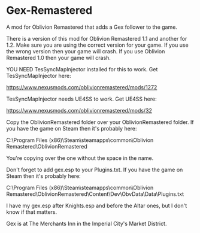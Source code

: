 # Gex-Remastered
A mod for Oblivion Remastered that adds a Gex follower to the game.

There is a version of this mod for Oblivion Remastered 1.1 and another for 1.2. Make sure you are using the correct version for your game. If you use the wrong version then your game will crash. If you use Oblivion Remastered 1.0 then your game will crash.

YOU NEED TesSyncMapInjector installed for this to work. Get TesSyncMapInjector here:

https://www.nexusmods.com/oblivionremastered/mods/1272

TesSyncMapInjector needs UE4SS to work. Get UE4SS here:

https://www.nexusmods.com/oblivionremastered/mods/32

Copy the OblivionRemastered folder over your OblivionRemastered folder. If you have the game on Steam then it's probably here:

C:\Program Files (x86)\Steam\steamapps\common\Oblivion Remastered\OblivionRemastered

You're copying over the one without the space in the name.

Don't forget to add gex.esp to your Plugins.txt. If you have the game on Steam then it's probably here:

C:\Program Files (x86)\Steam\steamapps\common\Oblivion Remastered\OblivionRemastered\Content\Dev\ObvData\Data\Plugins.txt

I have my gex.esp after Knights.esp and before the Altar ones, but I don't know if that matters.

Gex is at The Merchants Inn in the Imperial City's Market District.

